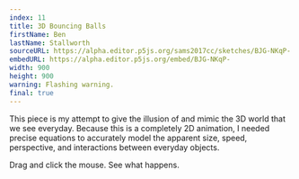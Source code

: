 ```yaml
---
index: 11
title: 3D Bouncing Balls
firstName: Ben
lastName: Stallworth
sourceURL: https://alpha.editor.p5js.org/sams2017cc/sketches/BJG-NKqP-
embedURL: https://alpha.editor.p5js.org/embed/BJG-NKqP-
width: 900
height: 900
warning: Flashing warning.
final: true
---
```


This piece is my attempt to give the illusion of and mimic the 3D world
that we see everyday. Because this is a completely 2D animation, I needed
precise equations to accurately model the apparent size, speed, perspective,
and interactions between everyday objects.

Drag and click the mouse. See what happens.

